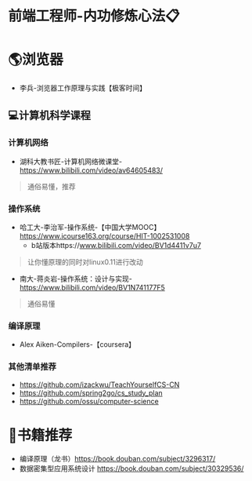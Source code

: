 # 前端工程师-内功修炼心法📋

# 🌎浏览器
- 李兵-浏览器工作原理与实践【极客时间】

## 💻计算机科学课程

### 计算机网络

- 湖科大教书匠-计算机网络微课堂-https://www.bilibili.com/video/av64605483/  
> 通俗易懂，推荐

### 操作系统

- 哈工大-李治军-操作系统-【中国大学MOOC】https://www.icourse163.org/course/HIT-1002531008
  - b站版本https://www.bilibili.com/video/BV1d4411v7u7
> 让你懂原理的同时对linux0.11进行改动

- 南大-蒋炎岩-操作系统：设计与实现-https://www.bilibili.com/video/BV1N741177F5
> 通俗易懂

### 编译原理
- Alex Aiken-Compilers-【coursera】

### 其他清单推荐
- https://github.com/izackwu/TeachYourselfCS-CN
- https://github.com/spring2go/cs_study_plan
- https://github.com/ossu/computer-science


# 📖书籍推荐

- 编译原理（龙书）https://book.douban.com/subject/3296317/
- 数据密集型应用系统设计 https://book.douban.com/subject/30329536/

